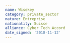 ```yaml
---
name: Wisekey
category: private_sector
nature: Entreprise
nationality: Suisse
alliance: Cyber Tech Accord
date_signed: '2018-11-12'
---
```

    